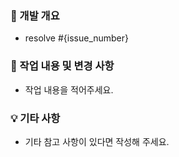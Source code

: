 ### :speech_balloon: 개발 개요
- resolve #{issue_number}
  <br>

### :page_facing_up:  작업 내용 및 변경 사항
- 작업 내용을 적어주세요.
  <br>

### 💡 기타 사항
- 기타 참고 사항이 있다면 작성해 주세요.
  <br>